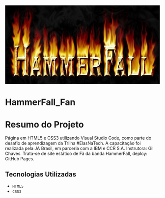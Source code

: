 ![logo](logo.jpg)

# HammerFall_Fan

# Resumo do Projeto

Página em HTML5 e CSS3 utilizando Visual Studio Code, como parte do desafio de aprendizagem da Trilha #ElasNaTech. A capacitação foi realizada pela JA Brasil, em parceria com a IBM e CCR S.A. Instrutora: Gil Chaves. Trata-se de site estático de Fã da banda HammerFall, deploy: GitHub Pages.

## Tecnologias Utilizadas

 - ``HTML5``
 - ``CSS3``
